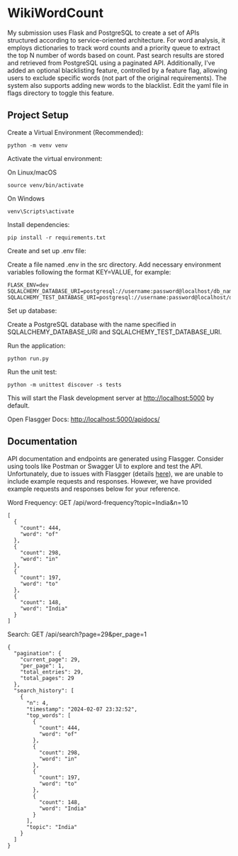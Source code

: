 # WikiWordCount

My submission uses Flask and PostgreSQL to create a set of APIs structured according to service-oriented architecture. For word analysis, it employs dictionaries to track word counts and a priority queue to extract the top N number of words based on count. Past search results are stored and retrieved from PostgreSQL using a paginated API. Additionally, I've added an optional blacklisting feature, controlled by a feature flag, allowing users to exclude specific words (not part of the original requirements). The system also supports adding new words to the blacklist. Edit the yaml file in flags directory to toggle this feature.

## Project Setup

Create a Virtual Environment (Recommended):
```
python -m venv venv
```
Activate the virtual environment:

On Linux/macOS
```
source venv/bin/activate
```

On Windows
```
venv\Scripts\activate
```

Install dependencies:
```
pip install -r requirements.txt
```

Create and set up .env file:

Create a file named .env in the src directory.
Add necessary environment variables following the format KEY=VALUE, for example:

```
FLASK_ENV=dev
SQLALCHEMY_DATABASE_URI=postgresql://username:password@localhost/db_name
SQLALCHEMY_TEST_DATABASE_URI=postgresql://username:password@localhost/db_name_test
```

Set up database:

Create a PostgreSQL database with the name specified in SQLALCHEMY_DATABASE_URI and SQLALCHEMY_TEST_DATABASE_URI.

Run the application:
```
python run.py
```

Run the unit test:
```
python -m unittest discover -s tests
```
This will start the Flask development server at [http://localhost:5000](http://localhost:5000) by default.

Open Flasgger Docs:
[http://localhost:5000/apidocs/](http://localhost:5000/apidocs/)

## Documentation

API documentation and endpoints are generated using Flasgger. Consider using tools like Postman or Swagger UI to explore and test the API. Unfortunately, due to issues with Flasgger (details [here](https://github.com/flasgger/flasgger/issues/405)), we are unable to include example requests and responses. However, we have provided example requests and responses below for your reference.

Word Frequency:
GET /api/word-frequency?topic=India&n=10
```
[
  {
    "count": 444,
    "word": "of"
  },
  {
    "count": 298,
    "word": "in"
  },
  {
    "count": 197,
    "word": "to"
  },
  {
    "count": 148,
    "word": "India"
  }
]

```

Search:
GET /api/search?page=29&per_page=1
```
{
  "pagination": {
    "current_page": 29,
    "per_page": 1,
    "total_entries": 29,
    "total_pages": 29
  },
  "search_history": [
    {
      "n": 4,
      "timestamp": "2024-02-07 23:32:52",
      "top_words": [
        {
          "count": 444,
          "word": "of"
        },
        {
          "count": 298,
          "word": "in"
        },
        {
          "count": 197,
          "word": "to"
        },
        {
          "count": 148,
          "word": "India"
        }
      ],
      "topic": "India"
    }
  ]
}
```
